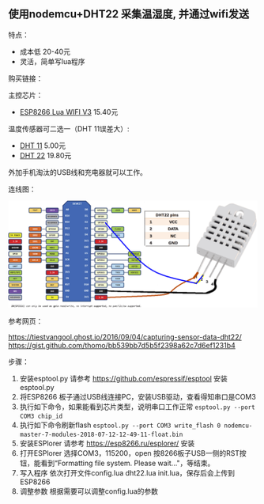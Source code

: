 ## 使用nodemcu+DHT22 采集温湿度, 并通过wifi发送

特点：

* 成本低 20-40元
* 灵活，简单写lua程序


购买链接：

主控芯片：

* [ESP8266 Lua WIFI V3](https://item.taobao.com/item.htm?id=531755241333) 15.40元

温度传感器可二选一（DHT 11误差大）:

* [DHT 11](https://item.taobao.com/item.htm?id=19526179299) 5.00元
* [DHT 22](https://item.taobao.com/item.htm?id=551955065907) 19.80元

外加手机淘汰的USB线和充电器就可以工作。

连线图：

![IMG](dht22_schematic.png)

参考网页：

https://tiestvangool.ghost.io/2016/09/04/capturing-sensor-data-dht22/
https://gist.github.com/thomo/bb539bb7d5b5f2398a62c7d6ef1231b4


步骤：

1. 安装esptool.py
   请参考 https://github.com/espressif/esptool 安装esptool.py
2. 将ESP8266 板子通过USB线连接PC，安装USB驱动，查看得知串口是COM3
3. 执行如下命令，如果能看到芯片类型，说明串口工作正常
   `esptool.py --port COM3 chip_id`
4. 执行如下命令刷新flash
   `esptool.py --port COM3 write_flash 0 nodemcu-master-7-modules-2018-07-12-12-49-11-float.bin`
5. 安装ESPlorer
   请参考 https://esp8266.ru/esplorer/ 安装
6. 打开ESPlorer
   选择COM3，115200，open
   按8266板子USB一侧的RST按钮，能看到“Formatting file system. Please wait..."，等结束。
7. 写入程序
   依次打开文件config.lua dht22.lua init.lua，保存后会上传到ESP8266
8. 调整参数
   根据需要可以调整config.lua的参数   
